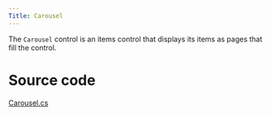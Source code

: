 ```yaml
---
Title: Carousel
---
```

The `Carousel` control is an items control that displays its items as pages that fill the control.

# Source code
[Carousel.cs](https://github.com/AvaloniaUI/Avalonia/blob/master/src/Avalonia.Controls/Carousel.cs)
